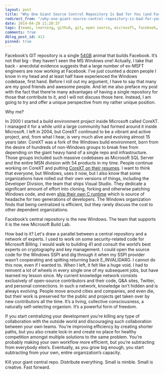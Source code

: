 ```yaml
---
layout: post
title: "Why One Giant Source Control Repository Is Bad for You (and Facebook)"
redirect_from: "/why-one-giant-source-control-repository-is-bad-for-you-and-facebook/"
date: 2014-04-28 21:20:37
tags: [teams, learning, github, git, open source, microsoft, facebook, organizations, msbuild, people, me me]
comments: true
dblog_post_id: 413
pinned: true
---
```

Facebook’s GIT repository is a single [54GB](https://news.ycombinator.com/item?id=7648237) animal that builds Facebook. It’s not _that_ big - they haven’t seen the MS Windows one! Actually, I take that back - anecdotal evidence suggests that a large number of ex-MSFT engineers are now working at Facebook. I’ve just counted a dozen people I know in my head and at least half have experienced the Windows codebase, first hand. Before I roll out my argument, I have to say that many are my good friends and awesome people. And let me also preface my post with the fact that there’re many advantages of having a single repository for those that contribute to it, and I will not discuss those here. Instead, I am going to try and offer a unique perspective from my rather unique position.

Why me?

In 2000 I started a build environment project inside Microsoft called CoreXT. I managed it for a while until a large community had formed around it inside Microsoft. I left in 2004, but CoreXT continued to be a vibrant and active project, and, from what I hear, is very much alive and evolving almost 15 years later. CoreXT was a fork of the Windows build environment, born from the desire of hundreds of non-Windows groups to break free from depending on the giant heavy hand of a single repo and infrastructure. Those groups included such massive codebases as Microsoft SQL Server and the entire MSN division with 54 products in my time. People continue working on CoreXT and putting [CoreXT on their resumes](https://www.linkedin.com/vsearch/f?type=all&keywords=corext&orig=GLHD&rsid=&pageKey=member-home&trkInfo=). I want to think that everyone, but Windows, uses it now, but I also know that some organizations have rolled out their own versions of things, including the Developer Division, the team that ships Visual Studio. They dedicate a significant amount of effort into cloning, forking and otherwise patching Windows code, and even [ship their own C runtime](http://blogs.msdn.com/b/oldnewthing/archive/2014/04/11/10516280.aspx) which is source of headache for two generations of developers. The Windows organization finds that being centralized is efficient, but they rarely discuss the cost to other dependent organizations.

Facebook’s central repository is the new Windows. The team that supports it is the new Microsoft Build Lab.

How bad is it? Let's draw a parallel between a central repository and a network of experts. I used to work on some security-related code for Microsoft Billing. I would walk to building 41 and consult the world’s best experts on cryptography and key management. I could open the source code for the Windows SSPI and dig through it when my SSPI provider wasn’t cooperating and spitting returning back E_INVALIDARG. I cannot do this now, even if I wanted to. When I left, it felt like a huge void. I had to reinvent a lot of wheels in every single one of my subsequent jobs, but have learned my lesson since. My current knowledge network consists exclusively of open-source contributors and their code, Q&A sites, Twitter, and personal connections. In such a network, knowledge isn’t hidden and is always evolving. People move around cities and companies, and even die, but their work is preserved for the public and projects get taken over by new contributors all the time. It’s a living, collective consciousness, a naturally self-selecting organism. It’s a powerful form of freedom.

If you start centralizing your development you’re killing any type of collaboration with the outside world and discouraging such collaboration between your own teams. You’re improving efficiency by creating shorter paths, but you also create lock-in and create no place for healthy competition amongst multiple solutions to the same problem. You’re probably making your own workflow more efficient, but you’re subtracting from everybody else’s. Eventually, as you grow big enough, you start subtracting from your own, entire organization’s capacity.

Kill your giant central repo. Distribute everything. Small is nimble. Small is creative. Fast forward.
